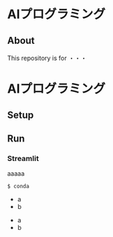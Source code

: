 <h1>AIプログラミング</h1>

## About
This repository is for ・・・

# AIプログラミング

## Setup

## Run
### Streamlit
aaaaa

```
$ conda
```

* a
* b

- a
- b

